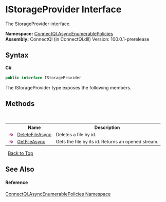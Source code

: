 # IStorageProvider Interface
 

The StorageProvider interface.

**Namespace:**&nbsp;<a href="N_ConnectQl_AsyncEnumerablePolicies">ConnectQl.AsyncEnumerablePolicies</a><br />**Assembly:**&nbsp;ConnectQl (in ConnectQl.dll) Version: 100.0.1-prerelease

## Syntax

**C#**<br />
``` C#
public interface IStorageProvider
```

The IStorageProvider type exposes the following members.


## Methods
&nbsp;<table><tr><th></th><th>Name</th><th>Description</th></tr><tr><td>![Public method](media/pubmethod.gif "Public method")</td><td><a href="M_ConnectQl_AsyncEnumerablePolicies_IStorageProvider_DeleteFileAsync">DeleteFileAsync</a></td><td>
Deletes a file by id.</td></tr><tr><td>![Public method](media/pubmethod.gif "Public method")</td><td><a href="M_ConnectQl_AsyncEnumerablePolicies_IStorageProvider_GetFileAsync">GetFileAsync</a></td><td>
Gets the file by its id. Returns an opened stream.</td></tr></table>&nbsp;
<a href="#istorageprovider-interface">Back to Top</a>

## See Also


#### Reference
<a href="N_ConnectQl_AsyncEnumerablePolicies">ConnectQl.AsyncEnumerablePolicies Namespace</a><br />